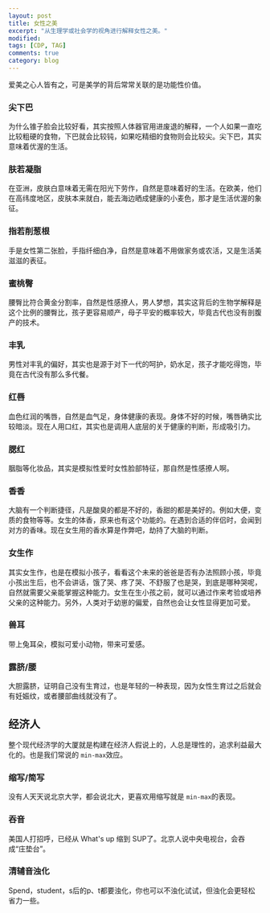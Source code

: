 ```yaml
---
layout: post
title: 女性之美
excerpt: "从生理学或社会学的视角进行解释女性之美。"
modified: 
tags: [CDP, TAG]
comments: true
category: blog
---
```



爱美之心人皆有之，可是美学的背后常常关联的是功能性价值。



### 尖下巴

为什么锥子脸会比较好看，其实按照人体器官用进废退的解释，一个人如果一直吃比较粗硬的食物，下巴就会比较钝，如果吃精细的食物则会比较尖。尖下巴，其实意味着优渥的生活。



### 肤若凝脂

在亚洲，皮肤白意味着无需在阳光下劳作，自然是意味着好的生活。在欧美，他们在高纬度地区，皮肤本来就白，能去海边晒成健康的小麦色，那才是生活优渥的象征。



### 指若削葱根

手是女性第二张脸，手指纤细白净，自然是意味着不用做家务或农活，又是生活美滋滋的表征。



### 蜜桃臀

腰臀比符合黄金分割率，自然是性感撩人，男人梦想，其实这背后的生物学解释是这个比例的腰臀比，孩子更容易顺产，母子平安的概率较大，毕竟古代也没有剖腹产的技术。



### 丰乳

男性对丰乳的偏好，其实也是源于对下一代的呵护，奶水足，孩子才能吃得饱，毕竟在古代没有那么多代餐。



### 红唇

血色红润的嘴唇，自然是血气足，身体健康的表现。身体不好的时候，嘴唇确实比较暗淡。现在人用口红，其实也是调用人底层的关于健康的判断，形成吸引力。



### 腮红

胭脂等化妆品，其实是模拟性爱时女性脸部特征，那自然是性感撩人啊。



### 香香

大脑有一个判断捷径，凡是酸臭的都是不好的，香甜的都是美好的。例如大便，变质的食物等等。女生的体香，原来也有这个功能的。在遇到合适的伴侣时，会闻到对方的香味。现在女生用的香水算是作弊吧，劫持了大脑的判断。

### 女生作

其实女生作，也是在模拟小孩子，看看这个未来的爸爸是否有办法照顾小孩，毕竟小孩出生后，也不会讲话，饿了哭、疼了哭、不舒服了也是哭，到底是哪种哭呢，自然就需要父亲能掌握这种能力。女生在生小孩之前，就可以通过作来考验或培养父亲的这种能力。另外，人类对于幼崽的偏爱，自然也会让女性显得更加可爱。



### 兽耳

带上兔耳朵，模拟可爱小动物，带来可爱感。



### 露脐/腰

大胆露脐，证明自己没有生育过，也是年轻的一种表现，因为女性生育过之后就会有妊娠纹，或者腰部曲线就没有了。



## 经济人

整个现代经济学的大厦就是构建在经济人假说上的，人总是理性的，追求利益最大化的。也是我们常说的 `min-max`效应。



### 缩写/简写

没有人天天说北京大学，都会说北大，更喜欢用缩写就是 `min-max`的表现。



### 吞音

美国人打招呼，已经从 What's up 缩到 SUP了。北京人说中央电视台，会吞成“庄垫台”。



### 清辅音浊化

Spend，student，s后的p、t都要浊化，你也可以不浊化试试，但浊化会更轻松省力一些。
